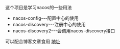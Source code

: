 这个项目是学习nacos的一些用法

+ nacos-config---配置中心的使用
+ nacos-discovery---注册中心的使用
+ nacos-discovery2---会调用nacos-discovery接口

可以配合博客文章食用
[地址](https://zhuchong6.github.io/2023/02/09/2023-02-09nacos%E5%AD%A6%E4%B9%A0/#more)
